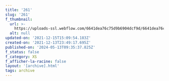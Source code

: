 ```yaml
---
title: '261'
slug: '261'
f_thumbnail:
  url: >-
    https://uploads-ssl.webflow.com/6641dea76c75d9b6904dcf9d/6641dea76c75d9b6904dd2c6_261.jpg
  alt: null
updated-on: '2021-12-15T15:09:54.183Z'
created-on: '2021-12-13T23:49:17.695Z'
published-on: '2024-05-13T09:35:37.825Z'
f_status: false
f_category: XS
f_afficher-la-racine: false
layout: '[archive].html'
tags: archive
---
```



